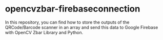 # opencvzbar-firebaseconnection


In this repository, you can find how to store the outputs of the QRCode/Barcode scanner in an array and send this data to Google Firebase with OpenCV Zbar Library and Python.
